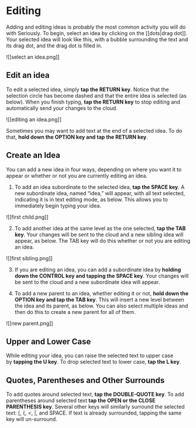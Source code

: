 # Editing

Adding and editing ideas is probably the most common activity you will do with Seriously. To begin, select an idea by clicking on the [[dots|drag dot]].  Your selected idea will look like this, with a bubble surrounding the text and its drag dot, and the drag dot is filled in.

![[select an idea.png]]

## Edit an idea

To edit a selected idea, simply **tap the RETURN key**. Notice that the selection circle has become dashed and that the entire idea is selected (as below). When you finish typing, **tap the RETURN key** to stop editing and automatically send your changes to the cloud.

![[editing an idea.png]]

Sometimes you may want to add text at the end of a selected idea. To do that, **hold down the OPTION key and tap the RETURN key**.

## Create an Idea

You can add a new idea in four ways, depending on where you want it to appear or whether or not you are currently editing an idea.

1.  To add an idea subordinate to the selected idea, **tap the SPACE key**. A new subordinate idea, named “idea,” will appear, with all text selected, indicating it is in text editing mode, as below. This allows you to immediately begin typing your idea.

![[first child.png]]

2. To add another idea at the same level as the one selected, **tap the TAB key**. Your changes will be sent to the cloud and a new sibling idea will appear, as below. The TAB key will do this whether or not you are editing an idea.

![[first sibling.png]]

3. If you are editing an idea, you can add a subordinate idea by **holding down the CONTROL key and tapping the SPACE key**. Your changes will be sent to the cloud and a new subordinate idea will appear.

4. To add a new parent to an idea, whether editing it or not, **hold down the OPTION key and tap the TAB key**. This will insert a new level between the idea and its parent, as below. You can also select multiple ideas and then do this to create a new parent for all of them.

![[new parent.png]]

## Upper and Lower Case

While editing your idea, you can raise the selected text to upper case by **tapping the U key**. To drop selected text to lower case, **tap the L key**.

## Quotes, Parentheses and Other Surrounds

To add quotes around selected text, **tap the DOUBLE-QUOTE key**. To add parentheses around selected text **tap the OPEN or the CLOSE PARENTHESIS key**. Several other keys will similarly surround the selected text: \[, {, <, |, and SPACE. If text is already surrounded, tapping the same key will un-surround.